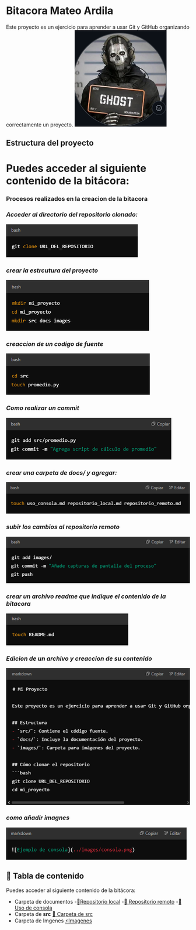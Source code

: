 # Bitacora Mateo Ardila 
Este proyecto es un ejercicio para aprender a usar Git y GitHub organizando correctamente un proyecto.
![Perfil de GitHut](./imagens/DECORACION.png) 

## Estructura del proyecto 

# Puedes acceder al siguiente contenido de la bitácora:
### **Procesos realizados en la creacion de la bitacora**

### *Acceder al directorio del repositorio clonado:*
![Ejemplo de creaccion](./imagens/repo_creado.png)

### *crear la estrcutura del proyecto*
![Estructura del proyecto](./imagens/Estructura.png)

### *creaccion de un codigo de fuente*
![Creacion de codigo fuente](./imagens/src.png)

### *Como realizar un commit*
![Ejemplo PRIMER COMMIT](./imagens/commit.png)

### *crear una carpeta de docs/ y agregar:*
![Ejemplo de documentacion](./imagens/docs.png)

### *subir los cambios al repositorio remoto*
![Ejemplo de como hacer un push](./imagens/push.png)

### *crear un archivo readme que indique el contenido de la bitacora*
![Archivo readme](./imagens/readme.png)

### *Edicion de un archivo y creaccion de su contenido*
![Readme editado](./imagens/readme_2.png)

### *como añadir imagnes*
![Imagenes añadidas](./imagens/Imagenes.png)

## 📂 Tabla de contenido 

Puedes acceder al siguiente contenido de la bitácora:  
- Carpeta de documentos
    -[📜Repositorio local](./docs/repositorio_local.md)
    -[📜 Repositorio remoto](./docs/repositorio_remoto.md/)
    -[📜 Uso de consola](./docs/uso_consola.md/)
- Carpeta de **src**
    [📌 Carpeta de src](./src/)
- Carpeta de Imgenes
    [⚡Imagenes](./imagens)



